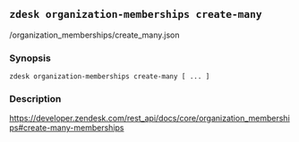 ## `zdesk organization-memberships create-many`

/organization_memberships/create_many.json

### Synopsis

    zdesk organization-memberships create-many [ ... ]

### Description

https://developer.zendesk.com/rest_api/docs/core/organization_memberships#create-many-memberships

